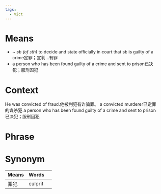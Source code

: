 ```yaml
---
tags:
  - Vict
---
```

# Means
- *~ sb (of sth)* to decide and state officially in court that sb is guilty of a crime定罪；宣判…有罪
- a person who has been found guilty of a crime and sent to prison已决犯；服刑囚犯
# Context
He was convicted of fraud.他被判犯有诈骗罪。
a convicted murderer已定罪的谋杀犯
a person who has been found guilty of a crime and sent to prison已决犯；服刑囚犯
# Phrase

# Synonym
| Means | Words   |     |
| ----- | ------- | --- |
| 罪犯    | culprit |     |
